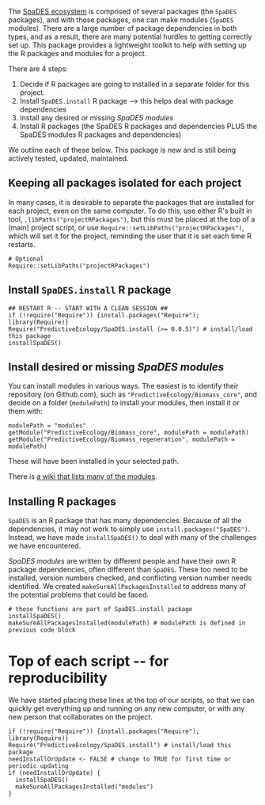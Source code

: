 The [SpaDES ecosystem](https://spades.predictiveecology.org) is comprised of several packages (the `SpaDES` packages), and with those packages, one can make modules (`SpaDES` modules). There are a large number of package dependencies in both types, and as a result, there are many potential hurdles to getting correctly set up. This package provides a lightweight toolkit to help with setting up the R packages and modules for a project.

There are 4 steps:

1. Decide if R packages are going to installed in a separate folder for this project.
2. Install `SpaDES.install` R package --> this helps deal with package dependencies
3. Install any desired or missing *SpaDES modules*
4. Install R packages (the SpaDES R packages and dependencies PLUS the SpaDES modules R packages and dependencies)

We outline each of these below. This package is new and is still being actively tested, updated, maintained.

## Keeping all packages isolated for each project

In many cases, it is desirable to separate the packages that are installed for each project, even on the same computer. 
To do this, use either R's built in tool, `.libPaths("projectRPackages")`, but this must be placed at the top of a (main) project script, or use `Require::setLibPaths("projectRPackages")`, which will set it for the project, reminding the user that it is set each time R restarts.

```
# Optional 
Require::setLibPaths("projectRPackages")
```

## Install `SpaDES.install` R package

```
## RESTART R -- START WITH A CLEAN SESSION ##
if (!require("Require")) {install.packages("Require"); library(Require)}
Require("PredictiveEcology/SpaDES.install (>= 0.0.5)") # install/load this package
installSpaDES()

```


## Install desired or missing *SpaDES modules*

You can install modules in various ways. The easiest is to identify their repository (on Github.com), such as `"PredictiveEcology/Biomass_core"`, and decide on a folder (`modulePath`) to install your modules, then install it or them with:
```
modulePath = "modules"
getModule("PredictiveEcology/Biomass_core", modulePath = modulePath)
getModule("PredictiveEcology/Biomass_regeneration", modulePath = modulePath)
```

These will have been installed in your selected path. 

There is [a wiki that lists many of the modules](https://github.com/PredictiveEcology/SpaDES-modules/wiki/Current-modules-in-development).

## Installing R packages

`SpaDES` is an R package that has many dependencies. Because of all the dependencies, it may not work to simply use `install.packages("SpaDES")`. Instead, we have made `installSpaDES()` to deal with many of the challenges we have encountered.

*SpaDES modules* are written by different people and have their own R package dependencies, often different than `SpaDES`. These too need to be installed, version numbers checked, and conflicting version number needs identified. We created `makeSureAllPackagesInstalled` to address many of the potential problems that could be faced.

```
# these functions are part of SpaDES.install package
installSpaDES() 
makeSureAllPackagesInstalled(modulePath) # modulePath is defined in previous code block
```


# Top of each script -- for reproducibility

We have started placing these lines at the top of our scripts, so that we can quickly get everything up and running on any new computer, or with any new person that collaborates on the project.

```
if (!require("Require")) {install.packages("Require"); library(Require)}
Require("PredictiveEcology/SpaDES.install") # install/load this package
needInstallOrUpdate <- FALSE # change to TRUE for first time or periodic updating
if (needInstallOrUpdate) {
  installSpaDES()
  makeSureAllPackagesInstalled("modules")
}
```



